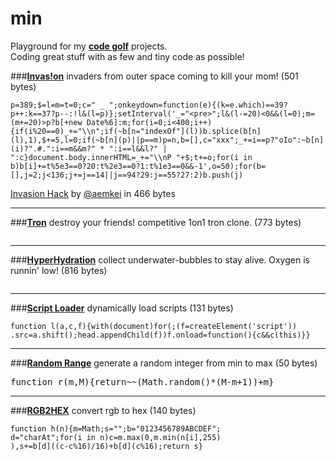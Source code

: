 min
=========

Playground for my **[code golf]** projects.<br>
Coding great stuff with as few and tiny code as possible!

###**[Invas!on]**
invaders from outer space coming to kill your mom! (501 bytes)
<pre><code>p=389;$=l=m=t=0;c=&quot; _ &quot;;onkeydown=function(e){(k=e.which)==39?p++:k==37?p--:!l&amp;(l=p)};setInterval('_=&quot;&lt;pre&gt;&quot;;l&amp;(l-=20)&lt;0&amp;&amp;(l=0);m=(m+=20)&gt;p?b[+new Date%6]:m;for(i=0;i&lt;400;i++){if(i%20==0)_+=&quot;\\n&quot;;if(~b[n=&quot;indexOf&quot;](l))b.splice(b[n](l),1),$+=5,l=0;if(~b[n](p)||p==m)p=n,b=[],c=&quot;xxx&quot;;_+=i==p?&quot;oIo&quot;:~b[n](i)?&quot;.#.&quot;:i==m&amp;&amp;m?&quot; * &quot;:i==l&amp;&amp;l?&quot; | &quot;:c}document.body.innerHTML=_+=&quot;\\nP &quot;+$;t+=o;for(i in b)b[i]+=t%5e3==0?20:t%2e3==0?1:t%1e3==0&amp;&amp;-1',o=50);for(b=[],j=2;j&lt;136;j+=j==14||j==94?29:j==55?27:2)b.push(j)</code></pre>
[Invasion Hack] by [@aemkei] in 466 bytes

---

###**[Tron]**
destroy your friends! competitive 1on1 tron clone. (773 bytes)
<pre><code></code></pre>

---

###**[HyperHydration]**
collect underwater-bubbles to stay alive. Oxygen is runnin' low! (816 bytes)
<pre><code></code></pre>

---

###**[Script Loader]**
dynamically load scripts (131 bytes)
<pre><code>function l(a,c,f){with(document)for(;(f=createElement('script'))
.src=a.shift();head.appendChild(f))f.onload=function(){c&&c(this)}}</code></pre>

---

###**[Random Range]**
generate a random integer from min to max (50 bytes)
<pre>function r(m,M){return~~(Math.random()*(M-m+1))+m}</pre>

---

###**[RGB2HEX]**
convert rgb to hex (140 bytes)
<pre><code>function h(n){m=Math;s="";b="0123456789ABCDEF";
d="charAt";for(i in n)c=m.max(0,m.min(n[i],255)
),s+=b[d]((c-c%16)/16)+b[d](c%16);return s}</code></pre>

[code golf]:http://en.wikipedia.org/wiki/Code_golf
[Invas!on]:http://rawgit.com/misantronic/min/master/invasion/invasion.html
[Invasion Hack]:http://jsbin.com/spaceinvader
[@aemkei]:http://twitter.com/aemkei
[HyperHydration]:http://rawgit.com/misantronic/min/master/hyperhydration/hyperhydration.html
[Random Range]:http://github.com/misantronic/min/tree/master/random_range
[RGB2HEX]:http://github.com/misantronic/min/tree/master/random_range
[Tron]:http://rawgit.com/misantronic/min/master/tron/tron.html
[Script Loader]:http://github.com/misantronic/min/tree/master/scriptLoader